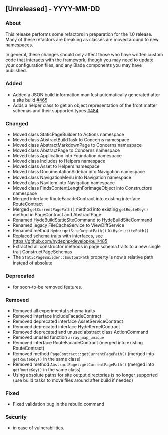 ## [Unreleased] - YYYY-MM-DD

### About

This release performs some refactors in preparation for the 1.0 release. Many of these refactors are breaking as classes are moved around to new namespaces.

In general, these changes should only affect those who have written custom code that interacts with the framework, though you may need to update your configuration files, and any Blade components you may have published.

### Added
- Added a JSON build information manifest automatically generated after a site build [#465](https://github.com/hydephp/develop/pull/465)
- Adds a helper class to get an object representation of the front matter schemas and their supported types [#484](https://github.com/hydephp/develop/pull/484)

### Changed
- Moved class StaticPageBuilder to Actions namespace
- Moved class AbstractBuildTask to Concerns namespace
- Moved class AbstractMarkdownPage to Concerns namespace
- Moved class AbstractPage to Concerns namespace
- Moved class Application into Foundation namespace
- Moved class Includes to Helpers namespace
- Moved class Asset to Helpers namespace
- Moved class DocumentationSidebar into Navigation namespace
- Moved class NavigationMenu into Navigation namespace
- Moved class NavItem into Navigation namespace
- Moved class FindsContentLengthForImageObject into Constructors namespace
- Merged interface RouteFacadeContract into existing interface RouteContract
- Merged `getCurrentPagePath()` method into existing `getRouteKey()` method in PageContract and AbstractPage
- Renamed HydeBuildStaticSiteCommand to HydeBuildSiteCommand
- Renamed legacy FileCacheService to ViewDiffService
- Renamed method `Hyde::getSiteOutputPath()` to `Hyde::sitePath()`
- Replaced schema traits with interfaces, see https://github.com/hydephp/develop/pull/485
- Extracted all constructor methods in page schema traits to a new single trait ConstructPageSchemas
- The `StaticPageBuilder::$outputPath` property is now a relative path instead of absolute
  
### Deprecated
- for soon-to-be removed features.

### Removed
- Removed all experimental schema traits
- Removed interface IncludeFacadeContract
- Removed deprecated interface AssetServiceContract
- Removed deprecated interface HydeKernelContract
- Removed deprecated and unused abstract class ActionCommand
- Removed unused function `array_map_unique`
- Removed interface RouteFacadeContract (merged into existing RouteContract)
- Removed method `PageContract::getCurrentPagePath()` (merged into `getRouteKey()` in the same class)
- Removed method `AbstractPage::getCurrentPagePath()` (merged into `getRouteKey()` in the same class)
- Using absolute paths for site output directories is no longer supported (use build tasks to move files around after build if needed)

### Fixed
- Fixed validation bug in the rebuild command

### Security
- in case of vulnerabilities.
